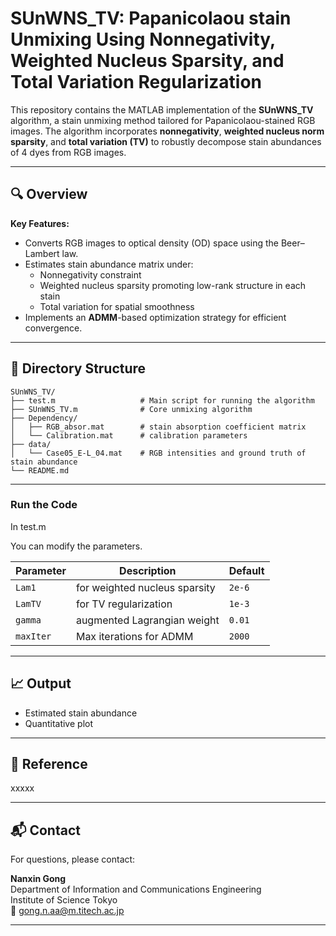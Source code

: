 # SUnWNS_TV: Papanicolaou stain Unmixing Using Nonnegativity, Weighted Nucleus Sparsity, and Total Variation Regularization

This repository contains the MATLAB implementation of the **SUnWNS_TV** algorithm, a stain unmixing method tailored for Papanicolaou-stained RGB images. The algorithm incorporates **nonnegativity**, **weighted nucleus norm sparsity**, and **total variation (TV)** to robustly decompose stain abundances of 4 dyes from RGB images.

---

## 🔍 Overview

**Key Features:**
- Converts RGB images to optical density (OD) space using the Beer–Lambert law.
- Estimates stain abundance matrix under:
  - Nonnegativity constraint
  - Weighted nucleus sparsity promoting low-rank structure in each stain
  - Total variation for spatial smoothness
- Implements an **ADMM**-based optimization strategy for efficient convergence.

---

## 📁 Directory Structure

```
SUnWNS_TV/
├── test.m                   # Main script for running the algorithm
├── SUnWNS_TV.m              # Core unmixing algorithm
├── Dependency/
│   ├── RGB_absor.mat        # stain absorption coefficient matrix
│   └── Calibration.mat      # calibration parameters
├── data/
│   └── Case05_E-L_04.mat    # RGB intensities and ground truth of stain abundance
└── README.md
```

---

### Run the Code

In test.m

You can modify the parameters.

| Parameter | Description | Default |
|----------|-------------|---------|
| `Lam1`     | for weighted nucleus sparsity | `2e-6` |
| `LamTV`    | for TV regularization         | `1e-3` |
| `gamma`    | augmented Lagrangian weight   | `0.01` |
| `maxIter`  | Max iterations for ADMM       | `2000` |

---

## 📈 Output

- Estimated stain abundance
- Quantitative plot

---

## 📄 Reference

xxxxx

---

## 📬 Contact

For questions, please contact:

**Nanxin Gong**  
Department of Information and Communications Engineering  
Institute of Science Tokyo  
📧 gong.n.aa@m.titech.ac.jp

---